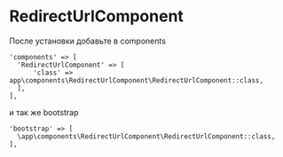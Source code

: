 # RedirectUrlComponent

После установки добавьте в components

```
'components' => [
  'RedirectUrlComponent' => [
      'class' => app\components\RedirectUrlComponent\RedirectUrlComponent::class,
  ],
],
```

и так же bootstrap

```
'bootstrap' => [
  \app\components\RedirectUrlComponent\RedirectUrlComponent::class,
],
```
